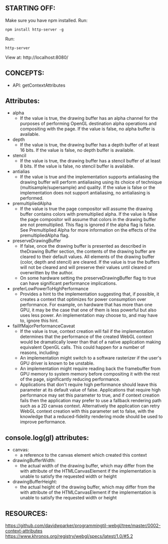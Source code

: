 ## STARTING OFF:

Make sure you have npm installed.
Run:
```
npm install http-server -g
```

Run:
```
http-server
```

View at: http://localhost:8080/

## CONCEPTS:

* API: getContextAttributes

## Attributes:

* alpha
  * If the value is true, the drawing buffer has an alpha channel for the purposes of performing OpenGL destination alpha operations and compositing with the page. If the value is false, no alpha buffer is available.
* depth
  * If the value is true, the drawing buffer has a depth buffer of at least 16 bits. If the value is false, no depth buffer is available.
* stencil
  * If the value is true, the drawing buffer has a stencil buffer of at least 8 bits. If the value is false, no stencil buffer is available.
* antialias
  * If the value is true and the implementation supports antialiasing the drawing buffer will perform antialiasing using its choice of technique (multisample/supersample) and quality. If the value is false or the implementation does not support antialiasing, no antialiasing is performed.
* premultipliedAlpha
  * If the value is true the page compositor will assume the drawing buffer contains colors with premultiplied alpha. If the value is false the page compositor will assume that colors in the drawing buffer are not premultiplied. This flag is ignored if the alpha flag is false. See Premultiplied Alpha for more information on the effects of the premultipliedAlpha flag.
* preserveDrawingBuffer
  * If false, once the drawing buffer is presented as described in theDrawing Buffer section, the contents of the drawing buffer are cleared to their default values. All elements of the drawing buffer (color, depth and stencil) are cleared. If the value is true the buffers will not be cleared and will preserve their values until cleared or overwritten by the author.
  * On some hardware setting the preserveDrawingBuffer flag to true can have significant performance implications.
* preferLowPowerToHighPerformance
  * Provides a hint to the implementation suggesting that, if possible, it creates a context that optimizes for power consumption over performance. For example, on hardware that has more than one GPU, it may be the case that one of them is less powerful but also uses less power. An implementation may choose to, and may have to, ignore this hint.
* failIfMajorPerformanceCaveat
  * If the value is true, context creation will fail if the implementation determines that the performance of the created WebGL context would be dramatically lower than that of a native application making equivalent OpenGL calls. This could happen for a number of reasons, including:
  * An implementation might switch to a software rasterizer if the user's GPU driver is known to be unstable.
  * An implementation might require reading back the framebuffer from GPU memory to system memory before compositing it with the rest of the page, significantly reducing performance.
  * Applications that don't require high performance should leave this parameter at its default value of false. Applications that require high performance may set this parameter to true, and if context creation fails then the application may prefer to use a fallback rendering path such as a 2D canvas context. Alternatively the application can retry WebGL context creation with this parameter set to false, with the knowledge that a reduced-fidelity rendering mode should be used to improve performance.

## console.log(gl) attributes:

* canvas:
  * a reference to the canvas element which created this context
* drawingBufferWidth:
  * the actual width of the drawing buffer, which may differ from the with attribute of the HTMLCanvasElement if the implementation is unable to satisfy the requested width or height
* drawingBufferHeight:
  * the actual height of the drawing buffer, which may differ from the with attribute of the HTMLCanvasElement if the implementation is unable to satisfy the requested width or height

## RESOURCES:

https://github.com/davidwparker/programmingtil-webgl/tree/master/0002-context-attributes
https://www.khronos.org/registry/webgl/specs/latest/1.0/#5.2
